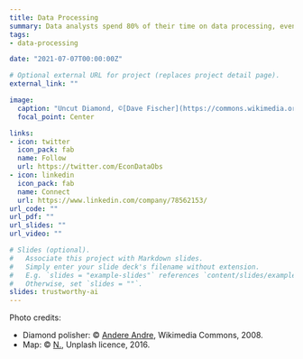 ```yaml
---
title: Data Processing
summary: Data analysts spend 80% of their time on data processing, even though computers can perform these task much faster, with far less errors, and they can document the process automatically. Data processing can be shared: an analyst in a company and an analyst in an NGO does not have to reprocess the very same data twice. 
tags:
- data-processing

date: "2021-07-07T00:00:00Z"

# Optional external URL for project (replaces project detail page).
external_link: ""

image:
  caption: "Uncut Diamond, ©[Dave Fischer](https://commons.wikimedia.org/wiki/File:Uncut-diamond.jpg)"
  focal_point: Center

links:
- icon: twitter
  icon_pack: fab
  name: Follow
  url: https://twitter.com/EconDataObs
- icon: linkedin
  icon_pack: fab
  name: Connect
  url: https://www.linkedin.com/company/78562153/
url_code: ""
url_pdf: ""
url_slides: ""
url_video: ""

# Slides (optional).
#   Associate this project with Markdown slides.
#   Simply enter your slide deck's filename without extension.
#   E.g. `slides = "example-slides"` references `content/slides/example-slides.md`.
#   Otherwise, set `slides = ""`.
slides: trustworthy-ai
---
```




Photo credits:
- Diamond polisher: © [Andere Andre](https://commons.wikimedia.org/w/index.php?curid=4770037), Wikimedia Commons, 2008.
- Map: © [N.](https://unsplash.com/photos/RFId0_7kep4?utm_source=unsplash), Unplash licence, 2016.